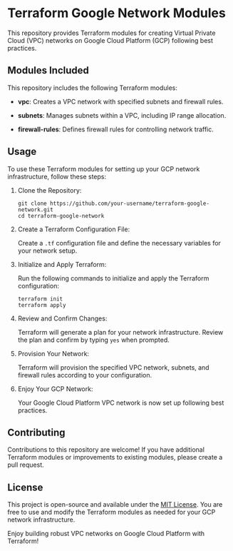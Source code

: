# Terraform Google Network Modules

This repository provides Terraform modules for creating Virtual Private Cloud (VPC) networks on Google Cloud Platform (GCP) following best practices.

## Modules Included

This repository includes the following Terraform modules:

- **vpc**: Creates a VPC network with specified subnets and firewall rules.

- **subnets**: Manages subnets within a VPC, including IP range allocation.

- **firewall-rules**: Defines firewall rules for controlling network traffic.

## Usage

To use these Terraform modules for setting up your GCP network infrastructure, follow these steps:

1. Clone the Repository:

   ```shell
   git clone https://github.com/your-username/terraform-google-network.git
   cd terraform-google-network
   ```

2. Create a Terraform Configuration File:

   Create a `.tf` configuration file and define the necessary variables for your network setup.

3. Initialize and Apply Terraform:

   Run the following commands to initialize and apply the Terraform configuration:

   ```shell
   terraform init
   terraform apply
   ```

4. Review and Confirm Changes:

   Terraform will generate a plan for your network infrastructure. Review the plan and confirm by typing `yes` when prompted.

5. Provision Your Network:

   Terraform will provision the specified VPC network, subnets, and firewall rules according to your configuration.

6. Enjoy Your GCP Network:

   Your Google Cloud Platform VPC network is now set up following best practices.

## Contributing

Contributions to this repository are welcome! If you have additional Terraform modules or improvements to existing modules, please create a pull request.

## License

This project is open-source and available under the [MIT License](LICENSE). You are free to use and modify the Terraform modules as needed for your GCP network infrastructure.

Enjoy building robust VPC networks on Google Cloud Platform with Terraform!

